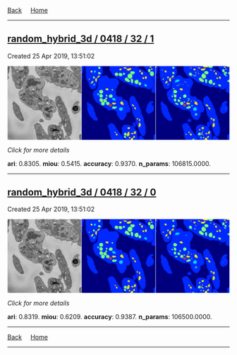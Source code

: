 
[Back](..)&nbsp;&nbsp;&nbsp;&nbsp;&nbsp;[Home](https://leapmanlab.github.io/snapshots)

---

<div class="summary"><a href="1"><h2>random_hybrid_3d / 0418 / 32 / 1</h2></a><p>Created 25 Apr 2019, 13:51:02
</p><a href="1"><img src="1/media/summary.png" align="center"></a><p>
<i>Click for more details</i>
</p></div>

**ari**: 0.8305. **miou**: 0.5415. **accuracy**: 0.9370. **n_params**: 106815.0000. 

---

<div class="summary"><a href="0"><h2>random_hybrid_3d / 0418 / 32 / 0</h2></a><p>Created 25 Apr 2019, 13:51:02
</p><a href="0"><img src="0/media/summary.png" align="center"></a><p>
<i>Click for more details</i>
</p></div>

**ari**: 0.8319. **miou**: 0.6209. **accuracy**: 0.9387. **n_params**: 106500.0000. 

---

[Back](..)&nbsp;&nbsp;&nbsp;&nbsp;&nbsp;[Home](https://leapmanlab.github.io/snapshots)

---